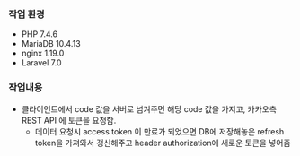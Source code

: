 ### 작업 환경

- PHP 7.4.6
- MariaDB 10.4.13
- nginx 1.19.0
- Laravel 7.0

### 작업내용

- 클라이언트에서 code 값을 서버로 넘겨주면 해당 code 값을 가지고, 카카오측 REST API 에 토큰을 요청함.
  - 데이터 요청시 access token 이 만료가 되었으면 DB에 저장해놓은 refresh token을 가져와서 갱신해주고 header authorization에 새로운 토큰을 넣어줌
